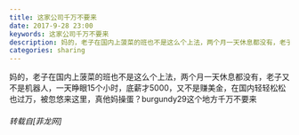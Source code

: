 ```yaml
---
title: 这家公司千万不要来
date: 2017-9-28 23:00
keywords: 这家公司千万不要来
description: 妈的，老子在国内上菠菜的班也不是这么个上法，两个月一天休息都没有，老子又不是机器人，一天睁眼15个小时，底薪才5000，又不是赚美金，在国内轻轻松松也过万，被忽悠来这里，真他妈操蛋？burgundy29这个地方千万不要来
categories: sharing
---
```

<td class="t_f" id="postmessage_905674">

妈的，老子在国内上菠菜的班也不是这么个上法，两个月一天休息都没有，老子又不是机器人，一天睁眼15个小时，底薪才5000，又不是赚美金，在国内轻轻松松也过万，被忽悠来这里，真他妈操蛋？burgundy29这个地方千万不要来</td>
###### 转载自[菲龙网]